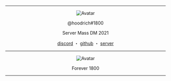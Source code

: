 ------
<p align="center">  
  <img src="https://media.giphy.com/media/4GXmFX7ozdT0SEG4E7/giphy.gif" alt="Avatar">
</p>
<p align="center">
    @hoodrich#1800
<p align="center">
Server Mass DM 2021
<p align="center">
</p>
<p align="center">
<a href="https://discord.com/users/870084243664031804">discord</a>
    ・
    <a href="https://github.com/jaybinballin">github</a>
    ・
    <a href="https://discord.gg/foreign">server</a>
</p>

<p align="center">  
  
------    

<p align="center">  
  <img src="https://media4.giphy.com/media/vZTW4TjAgxUW3gmyxL/giphy.gif?cid=790b76115d4e8b3b6cd75ef731ed7f8d5c1e658bf00ef3f6&rid=giphy.gif&ct=g" alt="Avatar">
</p>  
<p align="center">
Forever 1800
  
------  
